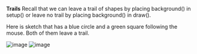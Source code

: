 **Trails**
Recall that we can leave a trail of shapes by placing background() in setup() or leave no trail by placing background() in draw().

Here is sketch that has a blue circle and a green square following the mouse. Both of them leave a trail.

![image](https://github.com/Sshiril/Javascript/assets/113382540/65ab0bfb-0b7c-4587-9df4-ffdc1f93ef68)
![image](https://github.com/Sshiril/Javascript/assets/113382540/65ab0bfb-0b7c-4587-9df4-ffdc1f93ef68)

